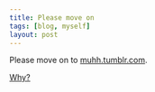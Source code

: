 ```yaml
---
title: Please move on
tags: [blog, myself]
layout: post
---
```


Please move on to [muhh.tumblr.com](http://muhh.tumblr.com).

[Why?](http://muhh.tumblr.com/post/37214482028/ich-will-wieder-bloggen-und-mochte-dass-das)
